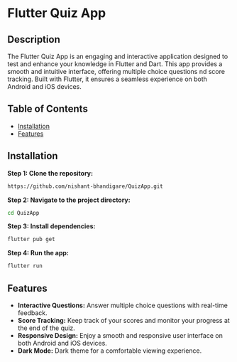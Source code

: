 
# Flutter Quiz App

## Description

The Flutter Quiz App is an engaging and interactive application designed to test and enhance your knowledge in Flutter and Dart. This app provides a smooth and intuitive interface, offering multiple choice questions  nd score tracking. Built with Flutter, it ensures a seamless experience on both Android and iOS devices.

## Table of Contents
- [Installation](#installation)
- [Features](#features)
## Installation

**Step 1: Clone the repository:**
   ```sh
   https://github.com/nishant-bhandigare/QuizApp.git
   ```

**Step 2: Navigate to the project directory:**
   ```sh
   cd QuizApp
   ```

**Step 3: Install dependencies:**
   ```sh
   flutter pub get
   ```

**Step 4: Run the app:**
   ```sh
   flutter run
   ```
## Features

- **Interactive Questions:** Answer multiple choice questions with real-time feedback.
- **Score Tracking:** Keep track of your scores and monitor your progress at the end of the quiz.
- **Responsive Design:** Enjoy a smooth and responsive user interface on both Android and iOS devices.
- **Dark Mode:** Dark theme for a comfortable viewing experience.
